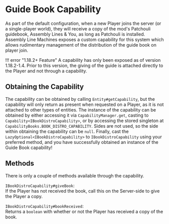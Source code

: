 # Guide Book Capability

As part of the default configuration, when a new Player joins the server (or a single-player world), they will receive a copy of the mod's Patchouli guidebook, Assembly Lines & You, as long as Patchouli is installed. Assembly Line Machines exposes a custom capability for this system which allows rudimentary management of the distribution of the guide book on player join.

!!! error "1.18.2+ Feature"
    A capability has only been exposed as of version 1.18.2-1.4. Prior to this version, the giving of the guide is attached directly to the Player and not through a capability.

## Obtaining the Capability

The capability can be obtained by calling `Entity#getCapability`, but the capability will only return as present when requested on a Player, as it is not attached to other types of entities. The instance of the capability can be obtained by either accessing it via `CapabilityManager.get`, casting to `Capability<IBookDistroCapability>`, or by accessing the stored singleton at `CapabilityBooks.BOOK_DISTRO_CAPABILITY`. Sides are not used, so the side within obtaining the capability can be `null`. Finally, cast the `LazyOptional<IBookDistroCapability>` to `IBookDistroCapability` using your preferred method, and you have successfully obtained an instance of the Guide Book capability!

## Methods

There is only a couple of methods available through the capability.

`IBookDistroCapability#giveBook`:  
If the Player has not received the book, call this on the Server-side to give the Player a copy.

`IBookDistroCapability#bookReceived`:  
Returns a `boolean` with whether or not the Player has received a copy of the book.